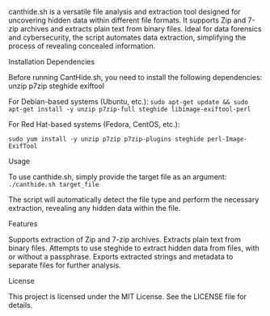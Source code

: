 canthide.sh is a versatile file analysis and extraction tool designed for uncovering hidden data within different file formats. It supports Zip and 7-zip archives and extracts plain text from binary files. Ideal for data forensics and cybersecurity, the script automates data extraction, simplifying the process of revealing concealed information.

Installation
Dependencies

Before running CantHide.sh, you need to install the following dependencies:
unzip
p7zip
steghide
exiftool

For Debian-based systems (Ubuntu, etc.):
`sudo apt-get update && sudo apt-get install -y unzip p7zip-full steghide libimage-exiftool-perl`

For Red Hat-based systems (Fedora, CentOS, etc.):

`sudo yum install -y unzip p7zip p7zip-plugins steghide perl-Image-ExifTool`

Usage

To use canthide.sh, simply provide the target file as an argument:
`./canthide.sh target_file`

The script will automatically detect the file type and perform the necessary extraction, revealing any hidden data within the file.

Features

Supports extraction of Zip and 7-zip archives.
Extracts plain text from binary files.
Attempts to use steghide to extract hidden data from files, with or without a passphrase.
Exports extracted strings and metadata to separate files for further analysis.

License

This project is licensed under the MIT License. See the LICENSE file for details.
